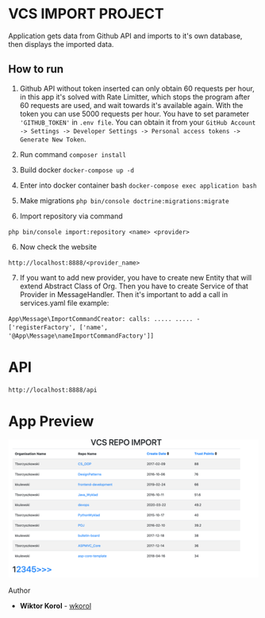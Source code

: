 # VCS IMPORT PROJECT
Application gets data from Github API and imports to it's own database, then displays the imported data.

## How to run

1. Github API without token inserted can only obtain 60 requests per hour, in this app it's solved with Rate Limitter, which stops the program after 60 requests are used, and wait towards it's available again. With the token you can use 5000 requests per hour. You have to set parameter `'GITHUB_TOKEN'` in `.env file`. You can obtain it from your `GitHub Account -> Settings -> Developer Settings -> Personal access tokens -> Generate New Token`. 

2. Run command 
`composer install`

3. Build docker
`docker-compose up -d`

4. Enter into docker container bash
`docker-compose exec application bash`

5. Make migrations
`php bin/console doctrine:migrations:migrate`

6. Import repository via command

`php bin/console import:repository <name> <provider>`

6. Now check the website

`http://localhost:8888/<provider_name>`

7. If you want to add new provider, you have to create new Entity that will extend Abstract Class of Org. Then you have to create Service of that Provider in MessageHandler. Then it's important to add a call in services.yaml file example:

`App\Message\ImportCommandCreator:
        calls:
        .....
        .....
            - ['registerFactory', ['name', 
            '@App\Message\nameImportCommandFactory']]
`

# API

`http://localhost:8888/api`

# App Preview

![preview.png](preview.png)

Author
* **Wiktor Korol** - [wkorol](https://github.com/wkorol)

